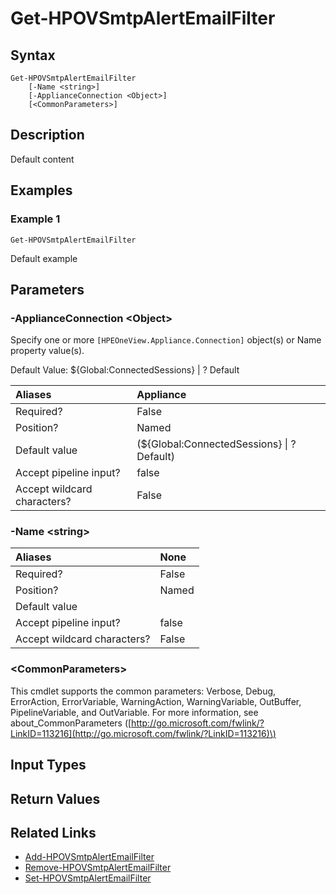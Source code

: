 ﻿---
description: Default content
---

# Get-HPOVSmtpAlertEmailFilter

## Syntax

```text
Get-HPOVSmtpAlertEmailFilter
    [-Name <string>]
    [-ApplianceConnection <Object>]
    [<CommonParameters>]
```

## Description

Default content

## Examples

###  Example 1 

```text
Get-HPOVSmtpAlertEmailFilter

```

Default example

## Parameters

### -ApplianceConnection &lt;Object&gt;

Specify one or more `[HPEOneView.Appliance.Connection]` object(s) or Name property value(s).

Default Value: ${Global:ConnectedSessions} | ? Default

| Aliases | Appliance |
| :--- | :--- |
| Required? | False |
| Position? | Named |
| Default value | (${Global:ConnectedSessions} &vert; ? Default) |
| Accept pipeline input? | false |
| Accept wildcard characters? | False |

### -Name &lt;string&gt;



| Aliases | None |
| :--- | :--- |
| Required? | False |
| Position? | Named |
| Default value |  |
| Accept pipeline input? | false |
| Accept wildcard characters? | False |

### &lt;CommonParameters&gt;

This cmdlet supports the common parameters: Verbose, Debug, ErrorAction, ErrorVariable, WarningAction, WarningVariable, OutBuffer, PipelineVariable, and OutVariable. For more information, see about\_CommonParameters \([http://go.microsoft.com/fwlink/?LinkID=113216](http://go.microsoft.com/fwlink/?LinkID=113216)\)

## Input Types

## Return Values

## Related Links

* [Add-HPOVSmtpAlertEmailFilter](../appliance/add-hpovsmtpalertemailfilter.md)
* [Remove-HPOVSmtpAlertEmailFilter](remove-hpovsmtpalertemailfilter.md)
* [Set-HPOVSmtpAlertEmailFilter](set-hpovsmtpalertemailfilter.md)
